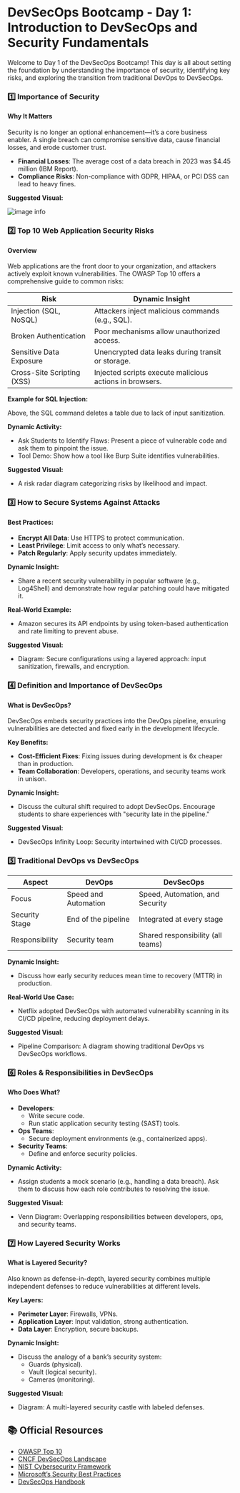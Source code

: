 # DevSecOps Bootcamp - Day 1: Introduction to DevSecOps and Security Fundamentals

Welcome to Day 1 of the DevSecOps Bootcamp! This day is all about setting the foundation by understanding the importance of security, identifying key risks, and exploring the transition from traditional DevOps to DevSecOps.

### 1️⃣ Importance of Security

#### Why It Matters

Security is no longer an optional enhancement—it’s a core business enabler. A single breach can compromise sensitive data, cause financial losses, and erode customer trust.

- **Financial Losses**: The average cost of a data breach in 2023 was $4.45 million (IBM Report).
- **Compliance Risks**: Non-compliance with GDPR, HIPAA, or PCI DSS can lead to heavy fines.


**Suggested Visual:**

![image info](./.svg)


### 2️⃣ Top 10 Web Application Security Risks

#### Overview

Web applications are the front door to your organization, and attackers actively exploit known vulnerabilities. The OWASP Top 10 offers a comprehensive guide to common risks:

| Risk                     | Dynamic Insight                                      |
|--------------------------|------------------------------------------------------|
| Injection (SQL, NoSQL)   | Attackers inject malicious commands (e.g., SQL).     |
| Broken Authentication    | Poor mechanisms allow unauthorized access.           |
| Sensitive Data Exposure  | Unencrypted data leaks during transit or storage.    |
| Cross-Site Scripting (XSS)| Injected scripts execute malicious actions in browsers.|

**Example for SQL Injection:**


Above, the SQL command deletes a table due to lack of input sanitization.

**Dynamic Activity:**

- Ask Students to Identify Flaws: Present a piece of vulnerable code and ask them to pinpoint the issue.
- Tool Demo: Show how a tool like Burp Suite identifies vulnerabilities.

**Suggested Visual:**

- A risk radar diagram categorizing risks by likelihood and impact.

### 3️⃣ How to Secure Systems Against Attacks

#### Best Practices:

- **Encrypt All Data**: Use HTTPS to protect communication.
- **Least Privilege**: Limit access to only what’s necessary.
- **Patch Regularly**: Apply security updates immediately.

**Dynamic Insight:**

- Share a recent security vulnerability in popular software (e.g., Log4Shell) and demonstrate how regular patching could have mitigated it.

**Real-World Example:**

- Amazon secures its API endpoints by using token-based authentication and rate limiting to prevent abuse.

**Suggested Visual:**

- Diagram: Secure configurations using a layered approach: input sanitization, firewalls, and encryption.

### 4️⃣ Definition and Importance of DevSecOps

#### What is DevSecOps?

DevSecOps embeds security practices into the DevOps pipeline, ensuring vulnerabilities are detected and fixed early in the development lifecycle.

**Key Benefits:**

- **Cost-Efficient Fixes**: Fixing issues during development is 6x cheaper than in production.
- **Team Collaboration**: Developers, operations, and security teams work in unison.

**Dynamic Insight:**

- Discuss the cultural shift required to adopt DevSecOps. Encourage students to share experiences with "security late in the pipeline."

**Suggested Visual:**

- DevSecOps Infinity Loop: Security intertwined with CI/CD processes.

### 5️⃣ Traditional DevOps vs DevSecOps

| Aspect               | DevOps                      | DevSecOps                           |
|----------------------|-----------------------------|-------------------------------------|
| Focus                | Speed and Automation        | Speed, Automation, and Security     |
| Security Stage       | End of the pipeline         | Integrated at every stage           |
| Responsibility       | Security team               | Shared responsibility (all teams)   |

**Dynamic Insight:**

- Discuss how early security reduces mean time to recovery (MTTR) in production.

**Real-World Use Case:**

- Netflix adopted DevSecOps with automated vulnerability scanning in its CI/CD pipeline, reducing deployment delays.

**Suggested Visual:**

- Pipeline Comparison: A diagram showing traditional DevOps vs DevSecOps workflows.

### 6️⃣ Roles & Responsibilities in DevSecOps

#### Who Does What?

- **Developers**:
  - Write secure code.
  - Run static application security testing (SAST) tools.
- **Ops Teams**:
  - Secure deployment environments (e.g., containerized apps).
- **Security Teams**:
  - Define and enforce security policies.

**Dynamic Activity:**

- Assign students a mock scenario (e.g., handling a data breach). Ask them to discuss how each role contributes to resolving the issue.

**Suggested Visual:**

- Venn Diagram: Overlapping responsibilities between developers, ops, and security teams.

### 7️⃣ How Layered Security Works

#### What is Layered Security?

Also known as defense-in-depth, layered security combines multiple independent defenses to reduce vulnerabilities at different levels.

**Key Layers:**

- **Perimeter Layer**: Firewalls, VPNs.
- **Application Layer**: Input validation, strong authentication.
- **Data Layer**: Encryption, secure backups.

**Dynamic Insight:**

- Discuss the analogy of a bank’s security system:
  - Guards (physical).
  - Vault (logical security).
  - Cameras (monitoring).

**Suggested Visual:**

- Diagram: A multi-layered security castle with labeled defenses.

## 📚 Official Resources

- [OWASP Top 10](https://owasp.org/www-project-top-ten/)
- [CNCF DevSecOps Landscape](https://landscape.cncf.io/)
- [NIST Cybersecurity Framework](https://www.nist.gov/cyberframework)
- [Microsoft’s Security Best Practices](https://docs.microsoft.com/en-us/security/)
- [DevSecOps Handbook](https://itrevolution.com/book/devsecops-handbook/)

